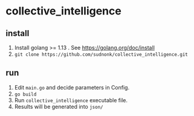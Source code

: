 # collective_intelligence
## install

1. Install golang >= 1.13 . See https://golang.org/doc/install
2. `git clone https://github.com/sudnonk/collective_intelligence.git`

## run

1. Edit `main.go` and decide parameters in Config.
2. `go build`
3. Run `collective_intelligence` executable file.
4. Results will be generated into `json/`